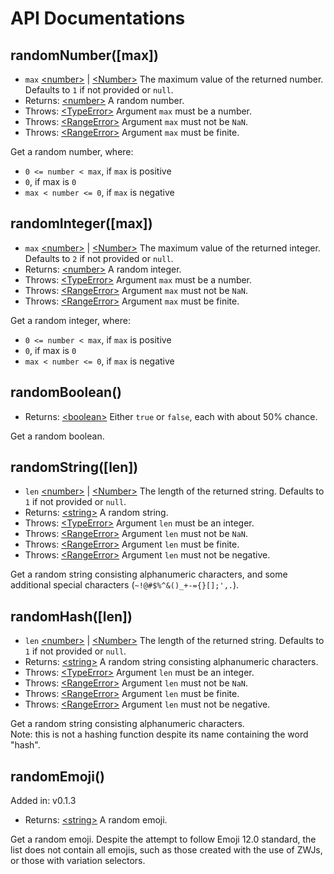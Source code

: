 # API Documentations

## randomNumber([max])

* `max` [&lt;number&gt;][MDN Number Link] | [&lt;Number&gt;][MDN Number Link] The maximum value of the returned number. Defaults to `1` if not provided or `null`.
* Returns: [&lt;number&gt;][MDN Number Link] A random number.
* Throws: [&lt;TypeError&gt;][MDN TypeError Link] Argument `max` must be a number.
* Throws: [&lt;RangeError&gt;][MDN RangeError Link] Argument `max` must not be `NaN`.
* Throws: [&lt;RangeError&gt;][MDN RangeError Link] Argument `max` must be finite.

Get a random number, where:

* `0 <= number < max`, if `max` is positive
* `0`, if max is `0`
* `max < number <= 0`, if `max` is negative

## randomInteger([max])

* `max` [&lt;number&gt;][MDN Number Link] | [&lt;Number&gt;][MDN Number Link] The maximum value of the returned integer. Defaults to `2` if not provided or `null`.
* Returns: [&lt;number&gt;][MDN Number Link] A random integer.
* Throws: [&lt;TypeError&gt;][MDN TypeError Link] Argument `max` must be a number.
* Throws: [&lt;RangeError&gt;][MDN RangeError Link] Argument `max` must not be `NaN`.
* Throws: [&lt;RangeError&gt;][MDN RangeError Link] Argument `max` must be finite.

Get a random integer, where:

* `0 <= number < max`, if `max` is positive
* `0`, if max is `0`
* `max < number <= 0`, if `max` is negative

## randomBoolean()

* Returns: [&lt;boolean&gt;](https://developer.mozilla.org/en-US/docs/Web/JavaScript/Reference/Global_Objects/Boolean) Either `true` or `false`, each with about 50% chance.

Get a random boolean.

## randomString([len])

* `len` [&lt;number&gt;][MDN Number Link] | [&lt;Number&gt;][MDN Number Link] The length of the returned string. Defaults to `1` if not provided or `null`.
* Returns: [&lt;string&gt;][MDN String Link] A random string.
* Throws: [&lt;TypeError&gt;][MDN TypeError Link] Argument `len` must be an integer.
* Throws: [&lt;RangeError&gt;][MDN RangeError Link] Argument `len` must not be `NaN`.
* Throws: [&lt;RangeError&gt;][MDN RangeError Link] Argument `len` must be finite.
* Throws: [&lt;RangeError&gt;][MDN RangeError Link] Argument `len` must not be negative.

Get a random string consisting alphanumeric characters, and some additional special characters (`~!@#$%^&()_+-={}[];',.`).

## randomHash([len])

* `len` [&lt;number&gt;][MDN Number Link] | [&lt;Number&gt;][MDN Number Link] The length of the returned string. Defaults to `1` if not provided or `null`.
* Returns: [&lt;string&gt;][MDN String Link] A random string consisting alphanumeric characters.
* Throws: [&lt;TypeError&gt;][MDN TypeError Link] Argument `len` must be an integer.
* Throws: [&lt;RangeError&gt;][MDN RangeError Link] Argument `len` must not be `NaN`.
* Throws: [&lt;RangeError&gt;][MDN RangeError Link] Argument `len` must be finite.
* Throws: [&lt;RangeError&gt;][MDN RangeError Link] Argument `len` must not be negative.

Get a random string consisting alphanumeric characters.  
Note: this is not a hashing function despite its name containing the word "hash".

## randomEmoji()

Added in: v0.1.3

* Returns: [&lt;string&gt;][MDN String Link] A random emoji.

Get a random emoji. Despite the attempt to follow Emoji 12.0 standard, the list does not contain all emojis, such as those created with the use of ZWJs, or those with variation selectors.

[MDN Number Link]: https://developer.mozilla.org/en-US/docs/Web/JavaScript/Reference/Global_Objects/Number
[MDN String Link]: https://developer.mozilla.org/en-US/docs/Web/JavaScript/Reference/Global_Objects/String
[MDN TypeError Link]: https://developer.mozilla.org/en-US/docs/Web/JavaScript/Reference/Global_Objects/TypeError
[MDN RangeError Link]: https://developer.mozilla.org/en-US/docs/Web/JavaScript/Reference/Global_Objects/RangeError
